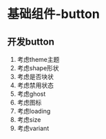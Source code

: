 # 基础组件-button

## 开发button

1. 考虑theme主题
2. 考虑shape形状
3. 考虑是否块状
4. 考虑禁用状态
5. 考虑ghost
6. 考虑图标
7. 考虑loading
8. 考虑size
9. 考虑variant
